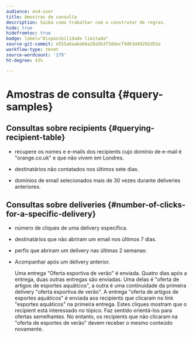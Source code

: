 ```yaml
---
audience: end-user
title: Amostras de consulta
description: Saiba como trabalhar com o construtor de regras.
hide: true
hidefromtoc: true
badge: label="Disponibilidade limitada"
source-git-commit: e555a6aabab6a20a5b3f3ddecf9d63d49292d55a
workflow-type: tm+mt
source-wordcount: '179'
ht-degree: 43%

---
```


# Amostras de consulta {#query-samples}

## Consultas sobre recipients {#querying-recipient-table}

* recupere os nomes e e-mails dos recipients cujo domínio de e-mail é &quot;orange.co.uk&quot; e que não vivem em Londres.

* destinatários não contatados nos últimos sete dias.

* domínios de email selecionados mais de 30 vezes durante deliveries anteriores.

## Consultas sobre deliveries {#number-of-clicks-for-a-specific-delivery}

* número de cliques de uma delivery específica.

* destinatários que não abriram um email nos últimos 7 dias.

* perfis que abriram um delivery nas últimas 2 semanas:

* Acompanhar após um delivery anterior.

  Uma entrega &quot;Oferta esportiva de verão&quot; é enviada. Quatro dias após a entrega, duas outras entregas são enviadas. Uma delas é &quot;oferta de artigos de esportes aquáticos&quot;, a outra é uma continuidade da primeira delivery &quot;oferta esportiva de verão&quot;. A entrega &quot;oferta de artigos de esportes aquáticos&quot; é enviada aos recipients que clicaram no link &quot;esportes aquáticos&quot; na primeira entrega. Estes cliques mostram que o recipient está interessado no tópico. Faz sentido orientá-los para ofertas semelhantes. No entanto, os recipients que não clicaram na &quot;oferta de esportes de verão&quot; devem receber o mesmo conteúdo novamente.
